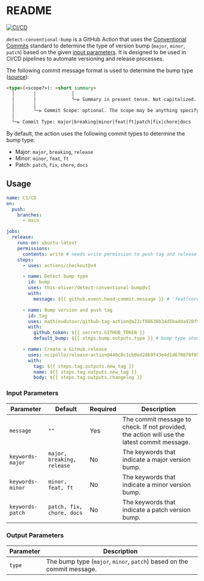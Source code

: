 # README

[![CI/CD](https://github.com/this-oliver/detect-conventional-bump/actions/workflows/cicd.yaml/badge.svg)](https://github.com/this-oliver/detect-conventional-bump/actions/workflows/cicd.yaml)

`detect-conventional-bump` is a GitHub Action that uses the [Conventional Commits](https://www.conventionalcommits.org/en/v1.0.0/) standard to determine the type of version bump (`major`, `minor`, `patch`) based on the given [input parameters](#input-parameters). It is designed to be used in CI/CD pipelines to automate versioning and release processes.

The following commit message format is used to determine the bump type ([source](https://github.com/angular/angular/blob/9228a733631a7d3ba79456c7b2da6e6ff239d4cb/contributing-docs/commit-message-guidelines.md#commit-message-header)):

```md
<type>(<scope?>): <short summary>
  │       │             │
  │       │             └─⫸ Summary in present tense. Not capitalized. No period at the end.
  │       │
  │       └─⫸ Commit Scope: optional. The scope may be anything specifying the place of the commit change.
  │
  └─⫸ Commit Type: major|breaking|minor|feat|ft|patch|fix|chore|docs
```

By default, the action uses the following commit types to determine the bump type:

- Major: `major`, `breaking`, `release`
- Minor: `minor`, `feat`, `ft`
- Patch: `patch`, `fix`, `chore`, `docs`

## Usage

```yaml
name: CI/CD
on:
  push:
    branches:
      - main

jobs:
  release:
    runs-on: ubuntu-latest
    permissions:
      contents: write # needs write permission to push tag and release
    steps:
      - uses: actions/checkout@v4

      - name: Detect bump type
        id: bump
        uses: this-oliver/detect-conventional-bump@v1
        with:
          message: ${{ github.event.head_commit.message }} # 'feat(core): adds new feature'

      - name: Bump version and push tag
        id: tag
        uses: mathieudutour/github-tag-action@a22cf08638b34d5badda920f9daf6e72c477b07b # v6.2
        with:
          github_token: ${{ secrets.GITHUB_TOKEN }}
          default_bump: ${{ steps.bump.outputs.type }} # bump type should be 'minor'

      - name: Create a GitHub release
        uses: ncipollo/release-action@440c8c1cb0ed28b9f43e4d1d670870f059653174 # v1.16.0
        with:
          tag: ${{ steps.tag.outputs.new_tag }}
          name: ${{ steps.tag.outputs.new_tag }}
          body: ${{ steps.tag.outputs.changelog }}
```

### Input Parameters

| Parameter | Default | Required | Description |
| --------- | ----------- | ------- | -------- |
| `message` | `""` | Yes | The commit message to check. If not provided, the action will use the latest commit message. |
| `keywords-major` | `major, breaking, release` | No | The keywords that indicate a major version bump. |
| `keywords-minor` | `minor, feat, ft` | No | The keywords that indicate a minor version bump. |
| `keywords-patch` | `patch, fix, chore, docs` | No | The keywords that indicate a patch version bump. |

### Output Parameters

| Parameter | Description |
| --------- | ----------- |
| `type` | The bump type (`major`, `minor`, `patch`) based on the commit message. |
